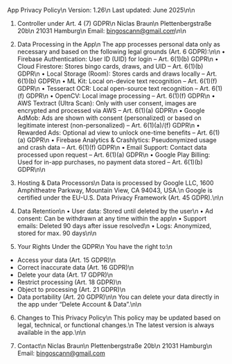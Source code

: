 App Privacy Policy\n
Version: 1.26\n
Last updated: June 2025\n\n

1. Controller under Art. 4 (7) GDPR\n
Niclas Braun\n
Plettenbergstraße 20b\n
21031 Hamburg\n
Email: bingoscann@gmail.com\n\n

2. Data Processing in the App\n
The app processes personal data only as necessary and based on the following legal grounds (Art. 6 GDPR):\n\n
• Firebase Authentication: User ID (UID) for login – Art. 6(1)(b) GDPR\n
• Cloud Firestore: Stores bingo cards, draws, and UID – Art. 6(1)(b) GDPR\n
• Local Storage (Room): Stores cards and draws locally – Art. 6(1)(b) GDPR\n
• ML Kit: Local on-device text recognition – Art. 6(1)(f) GDPR\n
• Tesseract OCR: Local open-source text recognition – Art. 6(1)(f) GDPR\n
• OpenCV: Local image processing – Art. 6(1)(f) GDPR\n
• AWS Textract (Ultra Scan): Only with user consent, images are encrypted and processed via AWS – Art. 6(1)(a) GDPR\n
• Google AdMob: Ads are shown with consent (personalized) or based on legitimate interest (non-personalized) – Art. 6(1)(a)/(f) GDPR\n
• Rewarded Ads: Optional ad view to unlock one-time benefits – Art. 6(1)(a) GDPR\n
• Firebase Analytics & Crashlytics: Pseudonymized usage and crash data – Art. 6(1)(f) GDPR\n
• Email Support: Contact data processed upon request – Art. 6(1)(a) GDPR\n
• Google Play Billing: Used for in-app purchases, no payment data stored – Art. 6(1)(b) GDPR\n\n

3. Hosting & Data Processors\n
Data is processed by Google LLC, 1600 Amphitheatre Parkway, Mountain View, CA 94043, USA.\n
Google is certified under the EU-U.S. Data Privacy Framework (Art. 45 GDPR).\n\n

4. Data Retention\n
• User data: Stored until deleted by the user\n
• Ad consent: Can be withdrawn at any time within the app\n
• Support emails: Deleted 90 days after issue resolved\n
• Logs: Anonymized, stored for max. 90 days\n\n

5. Your Rights Under the GDPR\n
You have the right to:\n
- Access your data (Art. 15 GDPR)\n
- Correct inaccurate data (Art. 16 GDPR)\n
- Delete your data (Art. 17 GDPR)\n
- Restrict processing (Art. 18 GDPR)\n
- Object to processing (Art. 21 GDPR)\n
- Data portability (Art. 20 GDPR)\n\n
You can delete your data directly in the app under “Delete Account & Data”.\n\n

6. Changes to This Privacy Policy\n
This policy may be updated based on legal, technical, or functional changes.\n
The latest version is always available in the app.\n\n

7. Contact\n
Niclas Braun\n
Plettenbergstraße 20b\n
21031 Hamburg\n
Email: bingoscann@gmail.com
